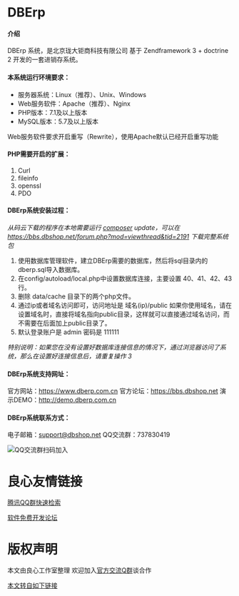 # DBErp

#### 介绍
DBErp 系统，是北京珑大钜商科技有限公司 基于 Zendframework 3 + doctrine 2 开发的一套进销存系统。

#### 本系统运行环境要求：

- 服务器系统：Linux（推荐）、Unix、Windows
- Web服务软件：Apache（推荐）、Nginx
- PHP版本：7.1及以上版本
- MySQL版本：5.7及以上版本


Web服务软件要求开启重写（Rewrite），使用Apache默认已经开启重写功能


#### PHP需要开启的扩展：
1. Curl
1. fileinfo
1. openssl
1. PDO

#### DBErp系统安装过程：
*从码云下载的程序在本地需要运行 [composer](http://u.720life.cn/g/d5f1cf35647bbcd870aa9cc0452a2958e2335b0b7c0efe9734806c0884dd1bac) update，可以在 https://bbs.dbshop.net/forum.php?mod=viewthread&tid=2191 下载完整系统包*
1. 使用数据库管理软件，建立DBErp需要的数据库，然后将sql目录内的dberp.sql导入数据库。
1. 在config/autoload/local.php中设置数据库连接，主要设置 40、41、42、43 行。
1. 删除 data/cache 目录下的两个php文件。
1. 通过ip或者域名访问即可，访问地址是 域名(ip)/public 如果你使用域名，请在设置域名时，直接将域名指向public目录，这样就可以直接通过域名访问，而不需要在后面加上public目录了。
1. 默认登录账户是 admin 密码是 111111

*特别说明：如果您在没有设置好数据库连接信息的情况下，通过浏览器访问了系统，那么在设置好连接信息后，请重复操作 3*

#### DBErp系统支持网址：

官方网站：https://www.dberp.com.cn 
官方论坛：https://bbs.dbshop.net 
演示DEMO：http://demo.dberp.com.cn


#### DBErp系统联系方式：
电子邮箱：support@dbshop.net 
QQ交流群：737830419

![QQ交流群扫码加入](https://images.gitee.com/uploads/images/2019/0629/174642_f5bf58c1_1001162.jpeg "TIM图片20190629174609.jpg")


 # 良心友情链接

[腾讯QQ群快速检索](http://u.720life.cn/s/8cf73f7c)

[软件免费开发论坛](http://u.720life.cn/s/bbb01dc0)

# 版权声明 

本文由良心工作室整理 欢迎加入[官方交流Q群](https://u.720life.cn/s/f2316816)谈合作

[本文转自如下链接](http://u.720life.cn/g/2e71d0f0a5c601172267ba20d3a43c6ee5c554bbc7bca934fa9235309b67aa19e6a35fbd05546e41b86710460bf7d3e965d22eaf7257a34191ac4edbcba780f8)